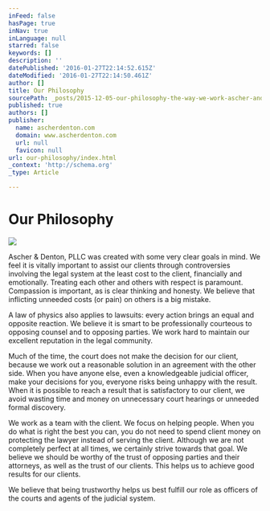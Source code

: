 ```yaml
---
inFeed: false
hasPage: true
inNav: true
inLanguage: null
starred: false
keywords: []
description: ''
datePublished: '2016-01-27T22:14:52.615Z'
dateModified: '2016-01-27T22:14:50.461Z'
author: []
title: Our Philosophy
sourcePath: _posts/2015-12-05-our-philosophy-the-way-we-work-ascher-and-denton-pllc-was.md
published: true
authors: []
publisher:
  name: ascherdenton.com
  domain: www.ascherdenton.com
  url: null
  favicon: null
url: our-philosophy/index.html
_context: 'http://schema.org'
_type: Article

---
```

# **Our Philosophy**
![](https://the-grid-user-content.s3-us-west-2.amazonaws.com/bdc8b7bb-912b-4e94-ad57-9e3d39009a9b.jpg)

Ascher & Denton, PLLC was created with some very clear goals in mind. We feel it is vitally important to assist our clients through controversies involving the legal system at the least cost to the client, financially and emotionally. Treating each other and others with respect is paramount. Compassion is important, as is clear thinking and honesty. We believe that inflicting unneeded costs (or pain) on others is a big mistake. 

A law of physics also applies to lawsuits: every action brings an equal and opposite reaction. We believe it is smart to be professionally courteous to opposing counsel and to opposing parties. We work hard to maintain our excellent reputation in the legal community. 

Much of the time, the court does not make the decision for our client, because we work out a reasonable solution in an agreement with the other side. When you have anyone else, even a knowledgeable judicial officer, make your decisions for you, everyone risks being unhappy with the result. When it is possible to reach a result that is satisfactory to our client, we avoid wasting time and money on unnecessary court hearings or unneeded formal discovery. 

We work as a team with the client. We focus on helping people. When you do what is right the best you can, you do not need to spend client money on protecting the lawyer instead of serving the client. Although we are not completely perfect at all times, we certainly strive towards that goal. We believe we should be worthy of the trust of opposing parties and their attorneys, as well as the trust of our clients. This helps us to achieve good results for our clients. 

We believe that being trustworthy helps us best fulfill our role as officers of the courts and agents of the judicial system.